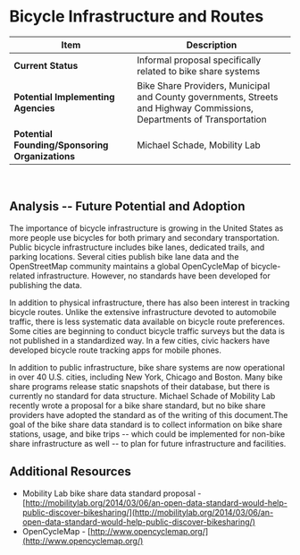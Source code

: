 # Bicycle Infrastructure and Routes

| Item | Description |
| --- | --- |
| **Current Status** | Informal proposal specifically related to bike share systems |
| **Potential Implementing Agencies** | Bike Share Providers, Municipal and County governments, Streets and Highway Commissions, Departments of Transportation |
| **Potential Founding/Sponsoring Organizations** | Michael Schade, Mobility Lab |
<br>

## Analysis -- Future Potential and Adoption

The importance of bicycle infrastructure is growing in the United States as more people use bicycles for both primary and secondary transportation. Public bicycle infrastructure includes bike lanes, dedicated trails, and parking locations. Several cities publish bike lane data and the OpenStreetMap community maintains a global OpenCycleMap of bicycle-related infrastructure. However, no standards have been developed for publishing the data.

In addition to physical infrastructure, there has also been interest in tracking bicycle routes. Unlike the extensive infrastructure devoted to automobile traffic, there is less systematic data available on bicycle route preferences. Some cities are beginning to conduct bicycle traffic surveys but the data is not published in a standardized way. In a few cities, civic hackers have developed bicycle route tracking apps for mobile phones.

In addition to public infrastructure, bike share systems are now operational in over 40 U.S. cities, including New York, Chicago and Boston. Many bike share programs release static snapshots of their database, but there is currently no standard for data structure. Michael Schade of Mobility Lab recently wrote a proposal for a bike share standard, but no bike share providers have adopted the standard as of the writing of this document.The goal of the bike share data standard is to collect information on bike share stations, usage, and bike trips -- which could be implemented for non-bike share infrastructure as well -- to plan for future infrastructure and facilities.

## Additional Resources

*   Mobility Lab bike share data standard proposal - [http://mobilitylab.org/2014/03/06/an-open-data-standard-would-help-public-discover-bikesharing/](http://mobilitylab.org/2014/03/06/an-open-data-standard-would-help-public-discover-bikesharing/)
*   OpenCycleMap - [http://www.opencyclemap.org/](http://www.opencyclemap.org/)
